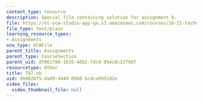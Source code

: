 ```yaml
---
content_type: resource
description: Special file containing solution for assignment 9.
file: https://ol-ocw-studio-app-qa.s3.amazonaws.com/courses/16-21-techniques-for-structural-analysis-and-design-spring-2005/9b0826f5dad9444989b0bcdca9951d2e_T97.nb
file_type: text/plain
learning_resource_types:
- Assignments
ocw_type: OCWFile
parent_title: Assignments
parent_type: CourseSection
parent_uid: df061780-1635-40b2-fdc8-954c8c1379d7
resourcetype: Other
title: T97.nb
uid: 9b0826f5-dad9-4449-89b0-bcdca9951d2e
video_files:
  video_thumbnail_file: null
---
```

